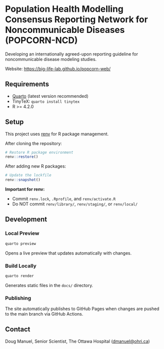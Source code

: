 # Population Health Modelling Consensus Reporting Network for Noncommunicable Diseases (POPCORN-NCD)

Developing an internationally agreed-upon reporting guideline for noncommunicable disease modeling studies.

Website: https://big-life-lab.github.io/popcorn-web/

## Requirements

- [Quarto](https://quarto.org/docs/get-started/) (latest version recommended)
- TinyTeX: `quarto install tinytex`
- R >= 4.2.0

## Setup

This project uses [renv](https://rstudio.github.io/renv/) for R package management.

After cloning the repository:

```r
# Restore R package environment
renv::restore()
```

After adding new R packages:

```r
# Update the lockfile
renv::snapshot()
```

**Important for renv:**
- Commit `renv.lock`, `.Rprofile`, and `renv/activate.R`
- Do NOT commit `renv/library/`, `renv/staging/`, or `renv/local/`

## Development

### Local Preview

```bash
quarto preview
```

Opens a live preview that updates automatically with changes.

### Build Locally

```bash
quarto render
```

Generates static files in the `docs/` directory.

### Publishing

The site automatically publishes to GitHub Pages when changes are pushed to the main branch via GitHub Actions.

## Contact

Doug Manuel, Senior Scientist, The Ottawa Hospital (dmanuel@ohri.ca)
